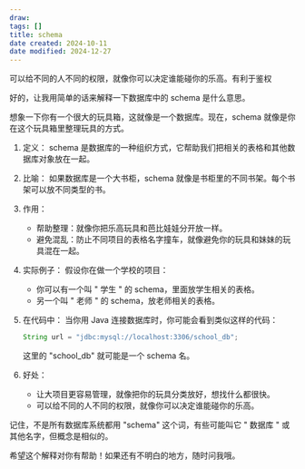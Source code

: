 ```yaml
---
draw:
tags: []
title: schema
date created: 2024-10-11
date modified: 2024-12-27
---
```


可以给不同的人不同的权限，就像你可以决定谁能碰你的乐高。有利于鉴权

<!-- more -->

好的，让我用简单的话来解释一下数据库中的 schema 是什么意思。

想象一下你有一个很大的玩具箱，这就像是一个数据库。现在，schema 就像是你在这个玩具箱里整理玩具的方式。

1. 定义：
   schema 是数据库的一种组织方式，它帮助我们把相关的表格和其他数据库对象放在一起。

2. 比喻：
   如果数据库是一个大书柜，schema 就像是书柜里的不同书架。每个书架可以放不同类型的书。

3. 作用：
   - 帮助整理：就像你把乐高玩具和芭比娃娃分开放一样。
   - 避免混乱：防止不同项目的表格名字撞车，就像避免你的玩具和妹妹的玩具混在一起。

4. 实际例子：
   假设你在做一个学校的项目：
   - 你可以有一个叫 " 学生 " 的 schema，里面放学生相关的表格。
   - 另一个叫 " 老师 " 的 schema，放老师相关的表格。

5. 在代码中：
   当你用 Java 连接数据库时，你可能会看到类似这样的代码：

   ```java
   String url = "jdbc:mysql://localhost:3306/school_db";
   ```

   这里的 "school_db" 就可能是一个 schema 名。

6. 好处：
   - 让大项目更容易管理，就像把你的玩具分类放好，想找什么都很快。
   - 可以给不同的人不同的权限，就像你可以决定谁能碰你的乐高。

记住，不是所有数据库系统都用 "schema" 这个词，有些可能叫它 " 数据库 " 或其他名字，但概念是相似的。

希望这个解释对你有帮助！如果还有不明白的地方，随时问我哦。
